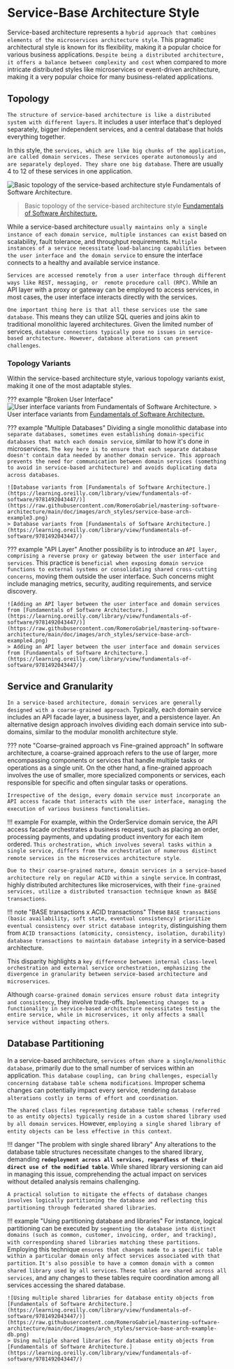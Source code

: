 # Service-Base Architecture Style

Service-based architecture represents a `hybrid approach that combines elements of the microservices architecture style`. This pragmatic architectural style is known for its flexibility, making it a popular choice for various business applications. `Despite being a distributed architecture, it offers a balance between complexity and cost` when compared to more intricate distributed styles like microservices or event-driven architecture, making it a very popular choice for many business-related applications.

## Topology

`The structure of service-based architecture is like a distributed system with different layers`. It includes a user interface that's deployed separately, bigger independent services, and a central database that holds everything together.

In this style, the `services, which are like big chunks of the application, are called domain services. These services operate autonomously and are separately deployed. They share one big database`. There are usually 4 to 12 of these services in one application.

![Basic topology of the service-based architecture style [Fundamentals of Software Architecture.](https://learning.oreilly.com/library/view/fundamentals-of-software/9781492043447/)](https://raw.githubusercontent.com/RomeroGabriel/mastering-software-architecture/main/doc/images/arch_styles/service-base-arch.png)
> Basic topology of the service-based architecture style [Fundamentals of Software Architecture.](https://learning.oreilly.com/library/view/fundamentals-of-software/9781492043447/)

While a service-based architecture `usually maintains only a single instance of each domain service, multiple instances can exist` based on scalability, fault tolerance, and throughput requirements. `Multiple instances of a service necessitate load-balancing capabilities between the user interface and the domain service` to ensure the interface connects to a healthy and available service instance.

`Services are accessed remotely from a user interface through different ways like REST, messaging, or  remote procedure call (RPC)`. While an API layer with a proxy or gateway can be employed to access services, in most cases, the user interface interacts directly with the services.

`One important thing here is that all these services use the same database`. This means they can utilize SQL queries and joins akin to traditional monolithic layered architectures. Given the limited number of services, `database connections typically pose no issues in service-based architecture. However, database alterations can present challenges`.

### Topology Variants

Within the service-based architecture style, various topology variants exist, making it one of the most adaptable styles.

??? example "Broken User Interface"
    ![User interface variants from [Fundamentals of Software Architecture.](https://learning.oreilly.com/library/view/fundamentals-of-software/9781492043447/)](https://raw.githubusercontent.com/RomeroGabriel/mastering-software-architecture/main/doc/images/arch_styles/service-base-arch-example2.png)
    > User interface variants from [Fundamentals of Software Architecture.](https://learning.oreilly.com/library/view/fundamentals-of-software/9781492043447/)

??? example "Multiple Databases"
    Dividing a single monolithic database into `separate databases, sometimes even establishing domain-specific databases that match each domain service`, similar to how it's done in microservices. `The key here is to ensure that each separate database doesn't contain data needed by another domain service. This approach prevents the need for communication between domain services (something to avoid in service-based architecture) and avoids duplicating data across databases`.

    ![Database variants from [Fundamentals of Software Architecture.](https://learning.oreilly.com/library/view/fundamentals-of-software/9781492043447/)](https://raw.githubusercontent.com/RomeroGabriel/mastering-software-architecture/main/doc/images/arch_styles/service-base-arch-example3.png)
    > Database variants from [Fundamentals of Software Architecture.](https://learning.oreilly.com/library/view/fundamentals-of-software/9781492043447/)

??? example "API Layer"
    Another possibility is to introduce an `API layer, comprising a reverse proxy or gateway between the user interface and services`. This practice is `beneficial when exposing domain service functions to external systems or consolidating shared cross-cutting concerns`, moving them outside the user interface. Such concerns might include managing metrics, security, auditing requirements, and service discovery.

    ![Adding an API layer between the user interface and domain services from [Fundamentals of Software Architecture.](https://learning.oreilly.com/library/view/fundamentals-of-software/9781492043447/)](https://raw.githubusercontent.com/RomeroGabriel/mastering-software-architecture/main/doc/images/arch_styles/service-base-arch-example4.png)
    > Adding an API layer between the user interface and domain services from [Fundamentals of Software Architecture.](https://learning.oreilly.com/library/view/fundamentals-of-software/9781492043447/)

## Service and Granularity

`In a service-based architecture, domain services are generally designed with a coarse-grained approach`. Typically, each domain service includes an API facade layer, a business layer, and a persistence layer. An alternative design approach involves dividing each domain service into sub-domains, similar to the modular monolith architecture style.

??? note "Coarse-grained approach vs Fine-grained approach"
    In software architecture, a coarse-grained approach refers to the use of larger, more encompassing components or services that handle multiple tasks or operations as a single unit. On the other hand, a fine-grained approach involves the use of smaller, more specialized components or services, each responsible for specific and often singular tasks or operations.

`Irrespective of the design, every domain service must incorporate an API access facade that interacts with the user interface, managing the execution of various business functionalities`.

!!! example
    For example, within the OrderService domain service, the API access facade orchestrates a business request, such as placing an order, processing payments, and updating product inventory for each item ordered. `This orchestration, which involves several tasks within a single service, differs from the orchestration of numerous distinct remote services in the microservices architecture style`.

`Due to their coarse-grained nature, domain services in a service-based architecture rely on regular ACID within a single service`. In contrast, highly distributed architectures like microservices, with their `fine-grained services, utilize a distributed transaction technique known as BASE transactions`.

!!! note "BASE transactions x ACID transactions"
    These `BASE transactions (basic availability, soft state, eventual consistency) prioritize eventual consistency over strict database integrity`, distinguishing them from `ACID transactions (atomicity, consistency, isolation, durability) database transactions to maintain database integrity` in a service-based architecture.

This disparity highlights a `key difference between internal class-level orchestration and external service orchestration, emphasizing the divergence in granularity between service-based architecture and microservices`.

Although `coarse-grained domain services ensure robust data integrity and consistency`, they involve trade-offs. `Implementing changes to a functionality in service-based architecture necessitates testing the entire service, while in microservices, it only affects a small service without impacting others`.

## Database Partitioning

In a service-based architecture, `services often share a single/monolithic database`, primarily due to the small number of services within an application. `This database coupling, can bring challenges, especially concerning database table schema modifications`. Improper schema changes can potentially impact every service, rendering `database alterations costly in terms of effort and coordination`.

`The shared class files representing database table schemas (referred to as entity objects) typically reside in a custom shared library used by all domain services`. However, `employing a single shared library of entity objects can be less effective in this context`.

!!! danger "The problem with single shared library"
    Any alterations to the database table structures necessitate changes to the shared library, demanding **`redeployment across all services, regardless of their direct use of the modified table`**. While shared library versioning can aid in managing this issue, comprehending the actual impact on services without detailed analysis remains challenging.

`A practical solution to mitigate the effects of database changes involves logically partitioning the database and reflecting this partitioning through federated shared libraries`.

!!! example "Using partitioning database and libraries"
    For instance, logical partitioning can be executed by `segmenting the database into distinct domains (such as common, customer, invoicing, order, and tracking), with corresponding shared libraries matching these partitions`. Employing this technique `ensures that changes made to a specific table within a particular domain only affect services associated with that partition`.
    `It's also possible to have a common domain with a common shared library used by all services`. `These tables are shared across all services`, and any changes to these tables require coordination among all services accessing the shared database.

    ![Using multiple shared libraries for database entity objects from [Fundamentals of Software Architecture.](https://learning.oreilly.com/library/view/fundamentals-of-software/9781492043447/)](https://raw.githubusercontent.com/RomeroGabriel/mastering-software-architecture/main/doc/images/arch_styles/service-base-arch-example-db.png)
    > Using multiple shared libraries for database entity objects from [Fundamentals of Software Architecture.](https://learning.oreilly.com/library/view/fundamentals-of-software/9781492043447/)
